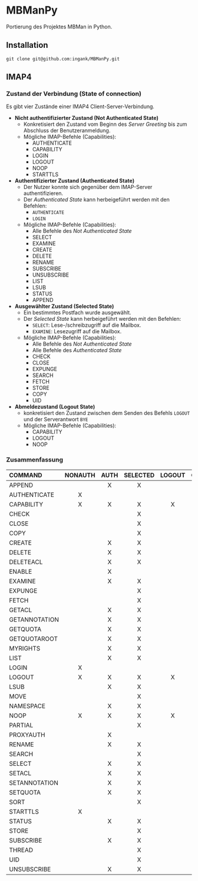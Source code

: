 # MBManPy

Portierung des Projektes MBMan in Python.

## Installation
```
git clone git@github.com:ingank/MBManPy.git
```

## IMAP4

### Zustand der Verbindung (State of connection)

Es gibt vier Zustände einer IMAP4 Client-Server-Verbindung.

* __Nicht authentifizierter Zustand (Not Authenticated State)__
  * Konkretisiert den Zustand vom Beginn des _Server Greeting_ bis zum Abschluss der Benutzeranmeldung.
  * Mögliche IMAP-Befehle (Capabilities):
    * AUTHENTICATE
    * CAPABILITY
    * LOGIN
    * LOGOUT
    * NOOP
    * STARTTLS
* __Authentifizierter Zustand (Authenticated State)__
  * Der Nutzer konnte sich gegenüber dem IMAP-Server authentifizieren.
  * Der _Authenticated State_ kann herbeigeführt werden mit den Befehlen:
    * `AUTHENTICATE`
    * `LOGIN`
  * Mögliche IMAP-Befehle (Capabilities):
    * Alle Befehle des _Not Authenticated State_
    * SELECT
    * EXAMINE
    * CREATE
    * DELETE
    * RENAME
    * SUBSCRIBE
    * UNSUBSCRIBE
    * LIST
    * LSUB
    * STATUS
    * APPEND
* __Ausgewählter Zustand (Selected State)__
  * Ein bestimmtes Postfach wurde ausgewählt.
  * Der _Selected State_ kann herbeigeführt werden mit den Befehlen:
    * `SELECT`: Lese-/schreibzugriff auf die Mailbox.
    * `EXAMINE`: Lesezugriff auf die Mailbox.
  * Mögliche IMAP-Befehle (Capabilities):
    * Alle Befehle des _Not Authenticated State_
    * Alle Befehle des _Authenticated State_
    * CHECK
    * CLOSE
    * EXPUNGE
    * SEARCH
    * FETCH
    * STORE
    * COPY
    * UID
* __Abmeldezustand (Logout State)__
  * konkretisiert den Zustand zwischen dem Senden des Befehls `LOGOUT` und der Serverantwort `BYE`
  * Mögliche IMAP-Befehle (Capabilities):
    * CAPABILITY
    * LOGOUT
    * NOOP

### Zusammenfassung

|COMMAND|NONAUTH|AUTH|SELECTED|LOGOUT|OBSOLET|
|:-|:-:|:-:|:-:|:-:|:-:|
|APPEND| |X|X| | |
|AUTHENTICATE|X| | | | |
|CAPABILITY|X|X|X|X| |
|CHECK| | |X| | |
|CLOSE| | |X| | |
|COPY| | |X| | |
|CREATE| |X|X| | |
|DELETE| |X|X| | |
|DELETEACL| |X|X| | |
|ENABLE| |X| | |  |
|EXAMINE| |X|X| | |
|EXPUNGE| | |X| | |
|FETCH| | |X| | |
|GETACL| |X|X| | |
|GETANNOTATION| |X|X| | |
|GETQUOTA| |X|X| | |
|GETQUOTAROOT| |X|X| | |
|MYRIGHTS| |X|X| | |
|LIST| |X|X| | |
|LOGIN|X| | | | |
|LOGOUT|X|X|X|X| |
|LSUB| |X|X| | |
|MOVE| | |X| | |
|NAMESPACE| |X|X| | |
|NOOP|X|X|X|X| |
|PARTIAL| | |X| |X|
|PROXYAUTH| |X| | | |
|RENAME| |X|X| | |
|SEARCH| | |X| | |
|SELECT| |X|X| | |
|SETACL| |X|X| | |
|SETANNOTATION| |X|X| | |
|SETQUOTA| |X|X| | |
|SORT| | |X| | |
|STARTTLS|X| | | | |
|STATUS| |X|X| | |
|STORE| | |X| | |
|SUBSCRIBE| |X|X| | |
|THREAD| | |X| | |
|UID| | |X| | |
|UNSUBSCRIBE| |X|X| | |